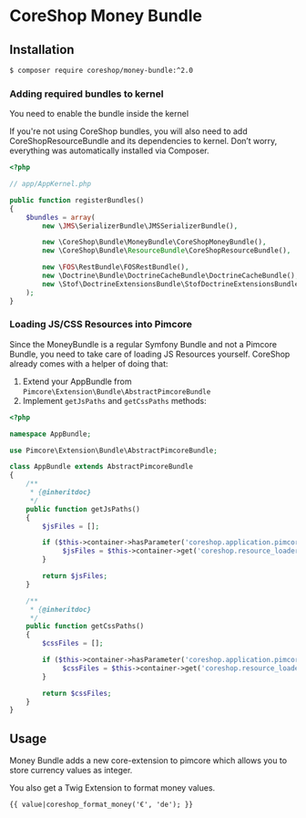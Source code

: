 # CoreShop Money Bundle

## Installation
```bash
$ composer require coreshop/money-bundle:^2.0
```

### Adding required bundles to kernel
You need to enable the bundle inside the kernel

If you're not using CoreShop bundles, you will also need to add CoreShopResourceBundle and its dependencies
to kernel. Don’t worry, everything was automatically installed via Composer.

```php
<?php

// app/AppKernel.php

public function registerBundles()
{
    $bundles = array(
        new \JMS\SerializerBundle\JMSSerializerBundle(),

        new \CoreShop\Bundle\MoneyBundle\CoreShopMoneyBundle(),
        new \CoreShop\Bundle\ResourceBundle\CoreShopResourceBundle(),

        new \FOS\RestBundle\FOSRestBundle(),
        new \Doctrine\Bundle\DoctrineCacheBundle\DoctrineCacheBundle(),
        new \Stof\DoctrineExtensionsBundle\StofDoctrineExtensionsBundle(),
    );
}
```

### Loading JS/CSS Resources into Pimcore

Since the MoneyBundle is a regular Symfony Bundle and not a Pimcore Bundle, you need to take care of loading JS Resources yourself. CoreShop already comes with a helper of doing that:

1. Extend your AppBundle from ```Pimcore\Extension\Bundle\AbstractPimcoreBundle```
2. Implement ```getJsPaths``` and ```getCssPaths``` methods:

```php
<?php

namespace AppBundle;

use Pimcore\Extension\Bundle\AbstractPimcoreBundle;

class AppBundle extends AbstractPimcoreBundle
{
    /**
     * {@inheritdoc}
     */
    public function getJsPaths()
    {
        $jsFiles = [];

        if ($this->container->hasParameter('coreshop.application.pimcore.admin.js')) {
             $jsFiles = $this->container->get('coreshop.resource_loader')->loadResources($this->container->getParameter('coreshop.application.pimcore.admin.js'));
        }

        return $jsFiles;
    }

    /**
     * {@inheritdoc}
     */
    public function getCssPaths()
    {
        $cssFiles = [];

        if ($this->container->hasParameter('coreshop.application.pimcore.admin.css')) {
             $cssFiles = $this->container->get('coreshop.resource_loader')->loadResources($this->container->getParameter('coreshop.application.pimcore.admin.css'));
        }

        return $cssFiles;
    }
}
```

## Usage

Money Bundle adds a new core-extension to pimcore which allows you to store currency values as integer.

You also get a Twig Extension to format money values.

```twig
{{ value|coreshop_format_money('€', 'de'); }}
```

